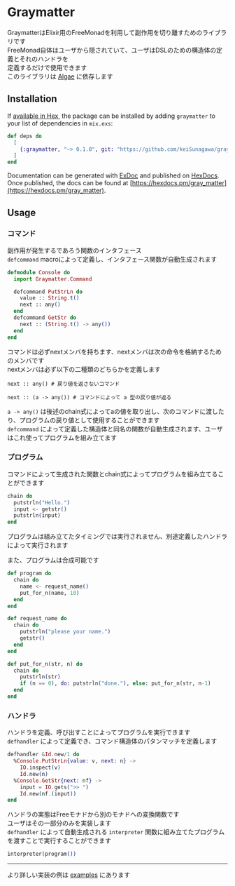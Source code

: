 # Graymatter

GraymatterはElixir用のFreeMonadを利用して副作用を切り離すためのライブラリです  
FreeMonad自体はユーザから隠されていて、ユーザはDSLのための構造体の定義とそれのハンドラを  
定義するだけで使用できます  
このライブラリは [Algae](https://github.com/witchcrafters/algae) に依存します  

## Installation

If [available in Hex](https://hex.pm/docs/publish), the package can be installed
by adding `graymatter` to your list of dependencies in `mix.exs`:

```elixir
def deps do
  [
    {:graymatter, "~> 0.1.0", git: "https://github.com/keiSunagawa/graymatter.git"}
  ]
end
```

Documentation can be generated with [ExDoc](https://github.com/elixir-lang/ex_doc)
and published on [HexDocs](https://hexdocs.pm). Once published, the docs can
be found at [https://hexdocs.pm/gray_matter](https://hexdocs.pm/gray_matter).


## Usage
### コマンド  
副作用が発生するであろう関数のインタフェース  
`defcommand` macroによって定義し、インタフェース関数が自動生成されます  
```elixir
defmodule Console do
  import Graymatter.Command

  defcommand PutStrLn do
    value :: String.t()
    next :: any()
  end
  defcommand GetStr do
    next :: (String.t() -> any())
  end
end
```
コマンドは必ずnextメンバを持ちます、nextメンバは次の命令を格納するためのメンバです  
nextメンバは必ず以下の二種類のどちらかを定義します  
```elixirr
next :: any() # 戻り値を返さないコマンド

next :: (a -> any()) # コマンドによって a 型の戻り値が返る
```
`a -> any()` は後述のchain式によってaの値を取り出し、次のコマンドに渡したり、プログラムの戻り値として使用することができます  
`defcommand` によって定義した構造体と同名の関数が自動生成されます、ユーザはこれ使ってプログラムを組み立てます  

### プログラム  
コマンドによって生成された関数とchain式によってプログラムを組み立てることができます  
```elixir
chain do
  putstrln("Hello.")
  input <- getstr()
  putstrln(input)
end
```

プログラムは組み立てたタイミングでは実行されません、別途定義したハンドラによって実行されます  

また、プログラムは合成可能です  
```elixir
def program do
  chain do
    name <- request_name()
    put_for_n(name, 10)
  end
end

def request_name do
  chain do
    putstrln("please your name.")
    getstr()
  end
end

def put_for_n(str, n) do
  chain do
    putstrln(str)
    if (n == 0), do: putstrln("done."), else: put_for_n(str, n-1)
  end
end
```

### ハンドラ  
ハンドラを定義、呼び出すことによってプログラムを実行できます  
`defhandler` によって定義でき、コマンド構造体のパタンマッチを定義します  
```elixir
defhandler &Id.new/1 do
  %Console.PutStrLn{value: v, next: n} ->
    IO.inspect(v)
    Id.new(n)
  %Console.GetStr{next: nf} ->
    input = IO.gets(">> ")
    Id.new(nf.(input))
end
```

ハンドラの実態はFreeモナドから別のモナドへの変換関数です  
ユーザはその一部分のみを実装します  
`defhandler` によって自動生成される `interpreter` 関数に組み立てたプログラムを渡すことで実行することができます  
```elixir
interpreter(program())
```

---

より詳しい実装の例は [examples](examples/lib/) にあります
